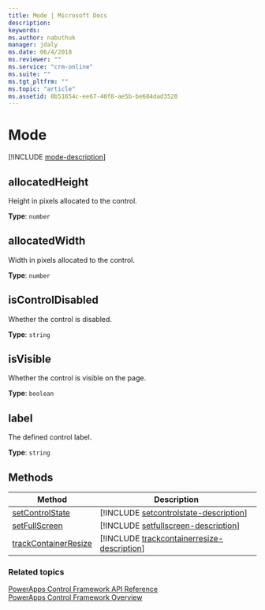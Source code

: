 ```yaml
---
title: Mode | Microsoft Docs
description: 
keywords:
ms.author: nabuthuk
manager: jdaly
ms.date: 06/4/2018
ms.reviewer: ""
ms.service: "crm-online"
ms.suite: ""
ms.tgt_pltfrm: ""
ms.topic: "article"
ms.assetid: 8b51654c-ee67-40f8-ae5b-be684dad3520
---
```


# Mode

[!INCLUDE [mode-description](includes/mode-description.md)]

## allocatedHeight

Height in pixels allocated to the control.

**Type**: `number`

## allocatedWidth

Width in pixels allocated to the control.

**Type**: `number`

## isControlDisabled

Whether the control is disabled.

**Type**: `string`

## isVisible

Whether the control is visible on the page.

**Type**: `boolean`

## label

The defined control label.

**Type**: `string`

## Methods

|Method | Description | 
| ------------- |-------------|
|[setControlState](mode/setcontrolstate.md)|[!INCLUDE [setcontrolstate-description](mode/includes/setcontrolstate-description.md)]|
|[setFullScreen](mode/setfullscreen.md)|[!INCLUDE [setfullscreen-description](mode/includes/setfullscreen-description.md)]|
|[trackContainerResize](mode/trackcontainerresize.md)|[!INCLUDE [trackcontainerresize-description](mode/includes/trackcontainerresize-description.md)]|

### Related topics

[PowerApps Control Framework API Reference](index.md)<br />
[PowerApps Control Framework Overview](../powerapps-control-framework-overview.md)
